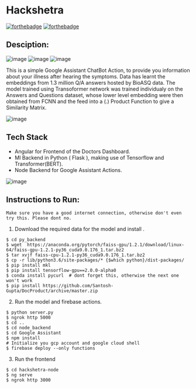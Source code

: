 # Hackshetra
[![forthebadge](https://forthebadge.com/images/badges/60-percent-of-the-time-works-every-time.svg)](https://forthebadge.com) [![forthebadge](https://forthebadge.com/images/badges/you-didnt-ask-for-this.svg)](https://forthebadge.com)

## Desciption:

![image](https://user-images.githubusercontent.com/29337284/65381302-e18cf180-dd0b-11e9-9e90-ffb95ba5aebb.png)
![image](https://user-images.githubusercontent.com/29337284/65381311-0da87280-dd0c-11e9-843f-508b686f7823.png)
![image](https://user-images.githubusercontent.com/29337284/65381352-059d0280-dd0d-11e9-8f0f-6b8ba70c35ea.png)

 This is a simple Google Assistant ChatBot Action, to provide you information about your illness after hearing the symptoms. Data has learnt the embeddings from 1.3 million Q/A answers hosted by BioASQ data. The model trained using Transoformer network was trained individualy on the Answers and Questions dataset, whose lower level embedding were then obtained from FCNN and the feed into a (.) Product Function to give a Similarity Matrix.

 ![image](https://camo.githubusercontent.com/b9ce3382ce50b3cf59ffc061aa9b268bfe27182d/68747470733a2f2f692e696d6775722e636f6d2f777a57743033392e706e67)

## Tech Stack
- Angular for Frontend of the Doctors Dashboard.
- Ml Backend in Python ( Flask ), making use of Tensorflow and Transformer(BERT).
- Node Backend for Google Assistant Actions.

![image](https://user-images.githubusercontent.com/29337284/65381268-4d228f00-dd0b-11e9-92c7-56cfb25e34eb.png)

## Instructions to Run:
```
Make sure you have a good internet connection, otherwise don't even try this. Please dont no.
```
1. Download the required data for the model and install .
```
$ cd py_backend
$ wget  https://anaconda.org/pytorch/faiss-gpu/1.2.1/download/linux-64/faiss-gpu-1.2.1-py36_cuda9.0.176_1.tar.bz2
$ tar xvjf faiss-cpu-1.2.1-py36_cuda9.0.176_1.tar.bz2
$ cp -r lib/python3.6/site-packages/* {$which python}/dist-packages/
$ pip install mkl
$ pip install tensorflow-gpu==2.0.0-alpha0
$ conda install pycurl  # dont forget this, otherwise the next one won't work
$ pip install https://github.com/Santosh-Gupta/DocProduct/archive/master.zip
```
2. Run the model and firebase actions.
```
$ python server.py
$ ngrok http 5000
$ cd ..
$ cd node_backend
$ cd Google Assistant
$ npm install
# Initialize you gcp account and google cloud shell
$ firebase deploy --only functions
```
3. Run the frontend
```
$ cd hackshetra-node
$ ng serve
$ ngrok http 3000
```
